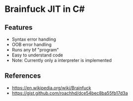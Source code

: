 # Brainfuck JIT in C#

## Features
- Syntax error handling
- OOB error handling
- Runs any bf "program"
- Easy to understand code
- Note: Currently only a interpreter is implemented

## References
- https://en.wikipedia.org/wiki/Brainfuck
- https://gist.github.com/roachhd/dce54bec8ba55fb17d3a
